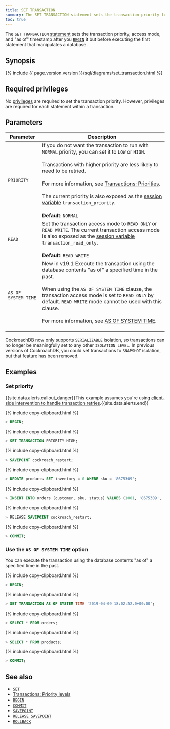 ```yaml
---
title: SET TRANSACTION
summary: The SET TRANSACTION statement sets the transaction priority for the current session or an individual transaction.
toc: true
---
```


The `SET TRANSACTION` [statement](sql-statements.html) sets the transaction priority, access mode, and "as of" timestamp after you [`BEGIN`](begin-transaction.html) it but before executing the first statement that manipulates a database.

## Synopsis

<div>
  {% include {{ page.version.version }}/sql/diagrams/set_transaction.html %}
</div>

## Required privileges

No [privileges](authorization.html#assign-privileges) are required to set the transaction priority. However, privileges are required for each statement within a transaction.

## Parameters

Parameter | Description
----------|------------
`PRIORITY` | If you do not want the transaction to run with `NORMAL` priority, you can set it to `LOW` or `HIGH`.<br><br>Transactions with higher priority are less likely to need to be retried.<br><br>For more information, see [Transactions: Priorities](transactions.html#transaction-priorities).<br><br>The current priority is also exposed as the [session variable](show-vars.html) `transaction_priority`.<br><br>**Default**: `NORMAL`
`READ` | Set the transaction access mode to `READ ONLY` or `READ WRITE`. The current transaction access mode is also exposed as the [session variable](show-vars.html) `transaction_read_only`.<br><br>**Default**: `READ WRITE`
`AS OF SYSTEM TIME` | <span class="version-tag">New in v19.1</span> Execute the transaction using the database contents "as of" a specified time in the past.<br/><br/> When using the `AS OF SYSTEM TIME` clause, the transaction access mode is set to `READ ONLY` by default. `READ WRITE` mode cannot be used with this clause.<br/><br/>For more information, see [AS OF SYSTEM TIME](as-of-system-time.html).<br/><br/>

CockroachDB now only supports `SERIALIZABLE` isolation, so transactions can no longer be meaningfully set to any other `ISOLATION LEVEL`. In previous versions of CockroachDB, you could set transactions to `SNAPSHOT` isolation, but that feature has been removed.

## Examples

### Set priority

{{site.data.alerts.callout_danger}}This example assumes you're using <a href="transactions.html#client-side-intervention">client-side intervention to handle transaction retries</a>.{{site.data.alerts.end}}

{% include copy-clipboard.html %}
~~~ sql
> BEGIN;
~~~

{% include copy-clipboard.html %}
~~~ sql
> SET TRANSACTION PRIORITY HIGH;
~~~

{% include copy-clipboard.html %}
~~~ sql
> SAVEPOINT cockroach_restart;
~~~

{% include copy-clipboard.html %}
~~~ sql
> UPDATE products SET inventory = 0 WHERE sku = '8675309';
~~~

{% include copy-clipboard.html %}
~~~ sql
> INSERT INTO orders (customer, sku, status) VALUES (1001, '8675309', 'new');
~~~

{% include copy-clipboard.html %}
~~~ sql
> RELEASE SAVEPOINT cockroach_restart;
~~~

{% include copy-clipboard.html %}
~~~ sql
> COMMIT;
~~~

### Use the `AS OF SYSTEM TIME` option

You can execute the transaction using the database contents "as of" a specified time in the past.

{% include copy-clipboard.html %}
~~~ sql
> BEGIN;
~~~

{% include copy-clipboard.html %}
~~~ sql
> SET TRANSACTION AS OF SYSTEM TIME '2019-04-09 18:02:52.0+00:00';
~~~

{% include copy-clipboard.html %}
~~~ sql
> SELECT * FROM orders;
~~~

{% include copy-clipboard.html %}
~~~ sql
> SELECT * FROM products;
~~~

{% include copy-clipboard.html %}
~~~ sql
> COMMIT;
~~~

## See also

- [`SET`](set-vars.html)
- [Transactions: Priority levels](transactions.html#transaction-priorities)
- [`BEGIN`](begin-transaction.html)
- [`COMMIT`](commit-transaction.html)
- [`SAVEPOINT`](savepoint.html)
- [`RELEASE SAVEPOINT`](release-savepoint.html)
- [`ROLLBACK`](rollback-transaction.html)

